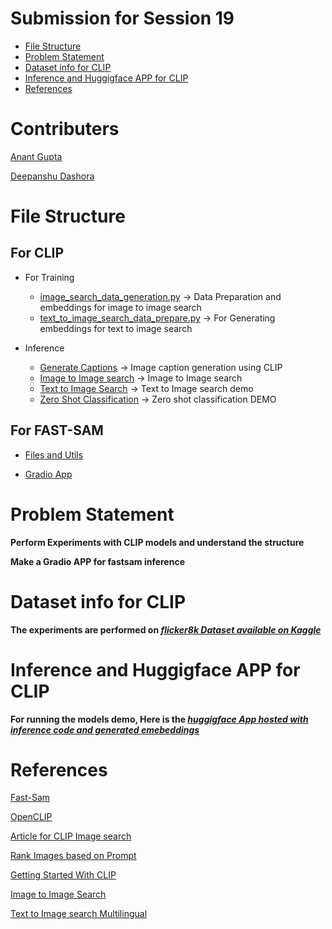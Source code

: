 # Submission for Session 19

- [File Structure](#File-Structure)
- [Problem Statement](#Problem-Statement)
- [Dataset info for CLIP](#Dataset-info-for-CLIP)
- [Inference and Huggigface APP for CLIP](#Inference-and-Huggigface-APP-for-CLIP)
- [References](#References)

# Contributers

[Anant Gupta](https://github.com/anantgupta129)

[Deepanshu Dashora](https://github.com/deepanshudashora/)

# File Structure

 For CLIP
-----------------------------------
   * For Training
  
     * [image_search_data_generation.py](https://github.com/deepanshudashora/ERAV1/blob/master/session19/CLIP/image_search_data_generation.py) -> Data Preparation and embeddings for image to image search 
     * [text_to_image_search_data_prepare.py](https://github.com/deepanshudashora/ERAV1/blob/master/session19/CLIP/text_to_image_search_data_prepare.py) -> For Generating embeddings for text to image search 
  
  * Inference
    
    * [Generate Captions](https://huggingface.co/spaces/wgetdd/CLIP_Playground/tree/main/generate_caption) -> Image caption generation using CLIP
    * [Image to Image search](https://huggingface.co/spaces/wgetdd/CLIP_Playground/tree/main/image_to_image_search) -> Image to Image search
    * [Text to Image Search](https://huggingface.co/spaces/wgetdd/CLIP_Playground/tree/main/text_to_image_search) -> Text to Image search demo
    * [Zero Shot Classification](https://huggingface.co/spaces/wgetdd/CLIP_Playground/tree/main/zero_shot_classification) -> Zero shot classification DEMO

For FAST-SAM
---------------------------------------
  * [Files and Utils](https://github.com/deepanshudashora/ERAV1/tree/master/session19/fastsam/fastsam)

  * [Gradio App](https://github.com/deepanshudashora/ERAV1/blob/master/session19/fastsam/app.py)

# Problem Statement

**Perform Experiments with CLIP models and understand the structure**

**Make a Gradio APP for fastsam inference**

# Dataset info for CLIP

**The experiments are performed on ***[flicker8k Dataset available on Kaggle](https://www.kaggle.com/datasets/adityajn105/flickr8k)*****

# Inference and Huggigface APP for CLIP

**For running the models demo, Here is the ***[huggigface App hosted with inference code and generated emebeddings](https://huggingface.co/spaces/wgetdd/CLIP_Playground)***** 



# References

[Fast-Sam](https://github.com/CASIA-IVA-Lab/FastSAM/tree/main)

[OpenCLIP](https://github.com/mlfoundations/open_clip)

[Article for CLIP Image search](https://www.pinecone.io/learn/clip-image-search/)

[Rank Images based on Prompt](https://github.com/mehdidc/clip_rerank)

[Getting Started With CLIP](https://github.com/andreRibeiro1989/medium/blob/ed800bad2c636049ea789dfd77598a8b72e3e42f/clip_getting_started.ipynb?source=post_page-----abb4bdf5dbd2--------------------------------)

[Image to Image Search](https://github.com/akgeni/applied_clip/blob/main/scalable_reverse_image_search/scalable_reverse_image_search_clip.ipynb)

[Text to Image search Multilingual](https://github.com/akgeni/applied_clip/blob/main/image_search/Image_Search_multilingual.ipynb?source=post_page-----452bd214e226--------------------------------)
